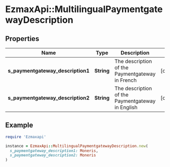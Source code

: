# EzmaxApi::MultilingualPaymentgatewayDescription

## Properties

| Name | Type | Description | Notes |
| ---- | ---- | ----------- | ----- |
| **s_paymentgateway_description1** | **String** | The description of the Paymentgateway in French | [optional] |
| **s_paymentgateway_description2** | **String** | The description of the Paymentgateway in English | [optional] |

## Example

```ruby
require 'Ezmaxapi'

instance = EzmaxApi::MultilingualPaymentgatewayDescription.new(
  s_paymentgateway_description1: Moneris,
  s_paymentgateway_description2: Moneris
)
```

